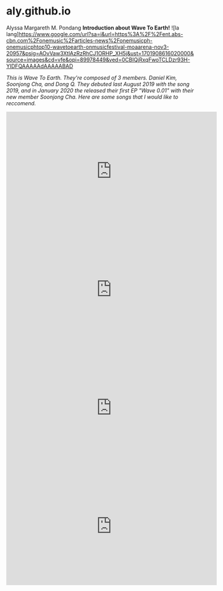 # aly.github.io
Alyssa Margareth M. Pondang
**Introduction about Wave To Earth!**
![la lang]https://www.google.com/url?sa=i&url=https%3A%2F%2Fent.abs-cbn.com%2Fonemusic%2Farticles-news%2Fonemusicph-onemusicphtop10-wavetoearth-onmusicfestival-moaarena-nov3-20957&psig=AOvVaw3XtlAzRzRhCJ1ORHP_XH5j&ust=1701908616020000&source=images&cd=vfe&opi=89978449&ved=0CBIQjRxqFwoTCLDzr93H-YIDFQAAAAAdAAAAABAD

*This is Wave To Earth. They're composed of 3 members. Daniel Kim, Soonjong Cha, and Dong Q. They debuted last August 2019 with the song 2019, and in January 2020 the released their first EP "Wave 0.01" with their new member Soonjong Cha. Here  are some songs that I would like to reccomend.*

<iframe width="560" height="315" src="https://www.youtube.com/embed/I_Es_7QGI94?si=W7yJxd7y1Z_fOJ6u" title="YouTube video player" frameborder="0" allow="accelerometer; autoplay; clipboard-write; encrypted-media; gyroscope; picture-in-picture; web-share" allowfullscreen></iframe>

<iframe width="560" height="315" src="https://www.youtube.com/embed/aygggKXrN6g?si=-0XxcNmiyG51rDm2" title="YouTube video player" frameborder="0" allow="accelerometer; autoplay; clipboard-write; encrypted-media; gyroscope; picture-in-picture; web-share" allowfullscreen></iframe>

<iframe width="560" height="315" src="https://www.youtube.com/embed/uzFyx1glMyA?si=Ekq2b-MWMk990fyE" title="YouTube video player" frameborder="0" allow="accelerometer; autoplay; clipboard-write; encrypted-media; gyroscope; picture-in-picture; web-share" allowfullscreen></iframe>

<iframe width="560" height="315" src="https://www.youtube.com/embed/xao-4NA7PM0?si=o69Glch-iGRWVgRd" title="YouTube video player" frameborder="0" allow="accelerometer; autoplay; clipboard-write; encrypted-media; gyroscope; picture-in-picture; web-share" allowfullscreen></iframe>
